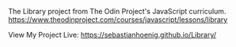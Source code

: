 The Library project from The Odin Project's JavaScript curriculum. https://www.theodinproject.com/courses/javascript/lessons/library

View My Project Live: https://sebastianhoenig.github.io/Library/
